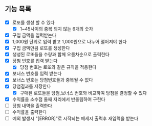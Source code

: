 ## 기능 목록

- [x] 로또를 생성 할 수 있다
  - [x] 1~45사이의 중복 되지 않는 6개의 숫자
- [x] 구입 금액을 입력받는다
- [x] 1,000원 단위로 입력 받고 1,000원으로 나누어 떨어져야 한다
- [x] 구입 금액만큼 로또를 생성한다
- [x] 생성된 로또들을 수량과 함께 오름차순으로 출력한다
- [x] 당첨 번호를 입력 받는다
  - [x] 당첨 번호는 로또와 같은 규칙을 적용한다
- [x] 보너스 번호를 입력 받는다
- [x] 보너스 번호는 당첨번호들과 중복될 수 없다
- [x] 당첨결과를 저장한다
  - [x] 구매된 로또들을 당첨,보너스 번호와 비교하여 당첨을 결정할 수 있다
- [x] 수익률을 소수점 둘째 자리에서 반올림하여 구한다
- [ ] 당첨 내역을 출력한다
- [ ] 수익률을 출력한다
- [ ] 예외 발생시 "[ERROR]"로 시작되는 메세지 출력후 재입력을 받는다
